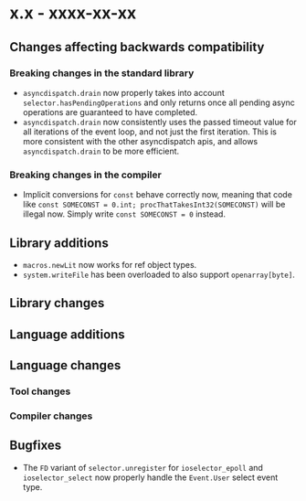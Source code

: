 # x.x - xxxx-xx-xx


## Changes affecting backwards compatibility



### Breaking changes in the standard library

- `asyncdispatch.drain` now properly takes into account `selector.hasPendingOperations` and only returns once all pending async operations are guaranteed to have completed.
- `asyncdispatch.drain` now consistently uses the passed timeout value for all iterations of the event loop, and not just the first iteration. This is more consistent with the other asyncdispatch apis, and allows `asyncdispatch.drain` to be more efficient.


### Breaking changes in the compiler

- Implicit conversions for `const` behave correctly now, meaning that code like `const SOMECONST = 0.int; procThatTakesInt32(SOMECONST)` will be illegal now.
  Simply write `const SOMECONST = 0` instead.


## Library additions

- `macros.newLit` now works for ref object types.
- `system.writeFile` has been overloaded to also support `openarray[byte]`.

## Library changes



## Language additions



## Language changes



### Tool changes



### Compiler changes




## Bugfixes

- The `FD` variant of `selector.unregister` for `ioselector_epoll` and `ioselector_select` now properly handle the `Event.User` select event type.
